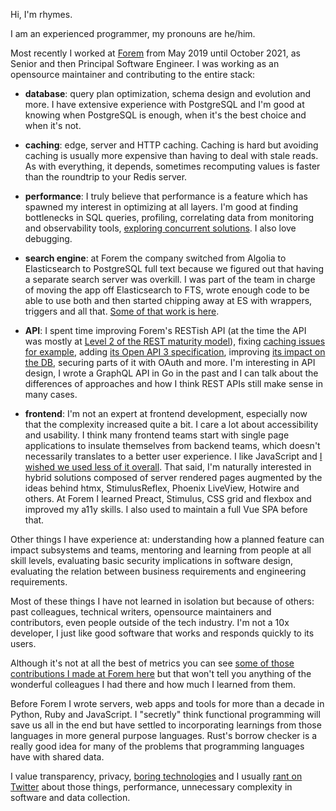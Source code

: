Hi, I'm rhymes.

I am an experienced programmer, my pronouns are he/him.

Most recently I worked at [Forem](https://www.forem.com/) from May 2019 until October 2021, as Senior and then Principal Software Engineer. I was working as an opensource maintainer and contributing to the entire stack:

- **database**: query plan optimization, schema design and evolution and more. I have extensive experience with PostgreSQL and I'm good at knowing when PostgreSQL is enough, when it's the best choice and when it's not.

- **caching**: edge, server and HTTP caching. Caching is hard but avoiding caching is usually more expensive than having to deal with stale reads. As with everything, it depends, sometimes recomputing values is faster than the roundtrip to your Redis server.

- **performance**: I truly believe that performance is a feature which has spawned my interest in optimizing at all layers. I'm good at finding bottlenecks in SQL queries, profiling, correlating data from monitoring and observability tools, [exploring concurrent solutions](https://github.com/forem/forem/issues/10996). I also love debugging.

- **search engine**: at Forem the company switched from Algolia to Elasticsearch to PostgreSQL full text because we figured out that having a separate search server was overkill. I was part of the team in charge of moving the app off Elasticsearch to FTS, wrote enough code to be able to use both and then started chipping away at ES with wrappers, triggers and all that. [Some of that work is here](https://github.com/forem/forem/pulls?q=is%3Apr+author%3Arhymes+is%3Aclosed+%22Search+2%22+).

- **API**: I spent time improving Forem's RESTish API (at the time the API was mostly at [Level 2 of the REST maturity model](https://www.martinfowler.com/articles/richardsonMaturityModel.html#level2)), fixing [caching issues for example](https://github.com/forem/forem/pull/4744), adding [its Open API 3 specification](https://github.com/forem/forem/pulls?q=is%3Apr+author%3Arhymes+is%3Aclosed++openapi+3), improving [its impact on the DB](https://github.com/forem/forem/pull/5805), securing parts of it with OAuth and more. I'm interesting in API design, I wrote a GraphQL API in Go in the past and I can talk about the differences of approaches and how I think REST APIs still make sense in many cases.

- **frontend**: I'm not an expert at frontend development, especially now that the complexity increased quite a bit. I care a lot about accessibility and usability. I think many frontend teams start with single page applications to insulate themselves from backend teams, which doesn't necessarily translates to a better user experience. I like JavaScript and [I wished we used less of it overall](https://infrequently.org/2021/03/the-performance-inequality-gap/). That said, I'm naturally interested in hybrid solutions composed of server rendered pages augmented by the ideas behind htmx, StimulusReflex, Phoenix LiveView, Hotwire and others. At Forem I learned Preact, Stimulus, CSS grid and flexbox and improved my a11y skills. I also used to maintain a full Vue SPA before that.

Other things I have experience at: understanding how a planned feature can impact subsystems and teams, mentoring and learning from people at all skill levels, evaluating basic security implications in software design, evaluating the relation between business requirements and engineering requirements.

Most of these things I have not learned in isolation but because of others: past colleagues, technical writers, opensource maintainers and contributors, even people outside of the tech industry. I'm not a 10x developer, I just like good software that works and responds quickly to its users.

Although it's not at all the best of metrics you can see [some of those contributions I made at Forem here](https://github.com/forem/forem/pulls?q=is%3Apr+author%3Arhymes) but that won't tell you anything of the wonderful colleagues I had there and how much I learned from them.

Before Forem I wrote servers, web apps and tools for more than a decade in Python, Ruby and JavaScript. I "secretly" think functional programming will save us all in the end but have settled to incorporating learnings from those languages in more general purpose languages. Rust's borrow checker is a really good idea for many of the problems that programming languages have with shared data.

I value transparency, privacy, [boring technologies](https://mcfunley.com/choose-boring-technology) and I usually [rant on Twitter](https://twitter.com/rhymes_) about those things, performance, unnecessary complexity in software and data collection.
